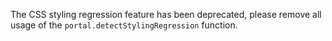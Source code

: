 <!-- markdownlint-disable MD041 REASON: File assembled with GitDown -->

The CSS styling regression feature has been deprecated, please remove all usage of the `portal.detectStylingRegression` function.
